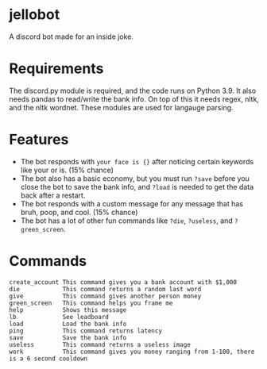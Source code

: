 # jellobot
A discord bot made for an inside joke.

# Requirements
The discord.py module is required, and the code runs on Python 3.9. It also needs pandas to read/write the bank info. On top of this it needs regex, nltk, and the nltk wordnet. These modules are used for langauge parsing.

# Features
- The bot responds with `your face is {}` after noticing certain keywords like your or is. (15% chance)
- The bot also has a basic economy, but you must run `?save` before you close the bot to save the bank info, and `?load` is needed to get the data back after a restart.
- The bot responds with a custom message for any message that has bruh, poop, and cool. (15% chance)
- The bot has a lot of other fun commands like `?die`, `?useless`, and `?green_screen`.

# Commands
```
create_account This command gives you a bank account with $1,000
die            This command returns a random last word
give           This command gives another person money
green_screen   This command helps you frame me
help           Shows this message
lb             See leadboard
load           Load the bank info
ping           This command returns latency
save           Save the bank info
useless        This command returns a useless image
work           This command gives you money ranging from 1-100, there is a 6 second cooldown
```
